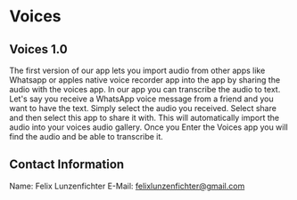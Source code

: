 # Voices

## Voices 1.0
The first version of our app lets you import audio from other apps like Whatsapp or apples native voice recorder app into the app by sharing the audio with the voices app. In our app you can transcribe the audio to text. Let's say you receive a WhatsApp voice message from a friend and you want to have the text. Simply select the audio you received. Select share and then select this app to share it with. This will automatically import the audio into your voices audio gallery. Once you Enter the Voices app you will find the audio and be able to transcribe it. 

## Contact Information
Name: Felix Lunzenfichter
E-Mail: felixlunzenfichter@gmail.com

